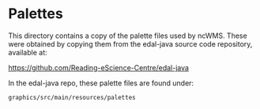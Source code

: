 # Palettes

This directory contains a copy of the palette files used by ncWMS. These were obtained by copying them from
the edal-java source code repository, available at:

https://github.com/Reading-eScience-Centre/edal-java

In the edal-java repo, these palette files are found under:

`graphics/src/main/resources/palettes`
